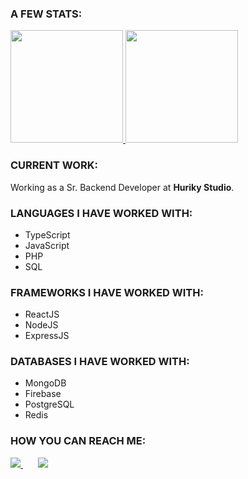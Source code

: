 ### A FEW STATS:
<div>
  <a href="https://github.com/marcelino-borges">
    <img height="180em" src="https://github-readme-stats.vercel.app/api?username=NickolayKu&show_icons=true&theme=dark&include_all_commits=true&count_private=true"/>   
    <img height="180em" src="https://github-readme-stats.vercel.app/api/top-langs/?username=NickolayKu&layout=compact&langs_count=7&theme=dark&count_private=true"/>
  </a>
</div>

### CURRENT WORK:
Working as a Sr. Backend Developer at <b>Huriky Studio</b>.
<br />
  
### LANGUAGES I HAVE WORKED WITH:
<ul>
  <li>TypeScript</li>
  <li>JavaScript</li>
  <li>PHP</li>
  <li>SQL</li>
</ul>  
  
### FRAMEWORKS I HAVE WORKED WITH:
<ul>
  <li>ReactJS</li>
  <li>NodeJS</li>
  <li>ExpressJS</li>
</ul>  
  
### DATABASES I HAVE WORKED WITH:
<ul>
  <li>MongoDB</li>
  <li>Firebase</li>
  <li>PostgreSQL</li>
  <li>Redis</li>
</ul>
 
### HOW YOU CAN REACH ME:
<div>
  <a href = "mailto:nickolay.kurnosov@gmail.com">
    <img src="https://img.shields.io/badge/-GMail-%23333?style=for-the-badge&logo=gmail&logoColor=white">
  </a>&nbsp;&nbsp;&nbsp;&nbsp;&nbsp;
  <a href="https://t.me/ni_cko_lay" target="_blank">
    <img src="https://img.shields.io/badge/-Telegram-%230077B5?style=for-the-badge&logo=telegram&logoColor=white" target="_blank">
  </a>  
</div>
